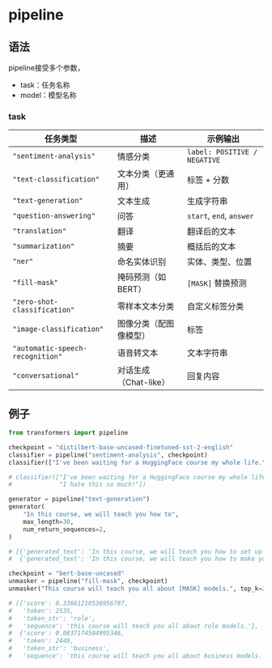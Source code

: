 # pipeline

## 语法

pipeline接受多个参数，
- task：任务名称
- model：模型名称

### task

| 任务类型                             | 描述              | 示例输出                         |
| -------------------------------- | --------------- | ---------------------------- |
| `"sentiment-analysis"`           | 情感分类            | `label: POSITIVE / NEGATIVE` |
| `"text-classification"`          | 文本分类（更通用）       | 标签 + 分数                      |
| `"text-generation"`              | 文本生成            | 生成字符串                        |
| `"question-answering"`           | 问答              | `start`, `end`, `answer`     |
| `"translation"`                  | 翻译              | 翻译后的文本                       |
| `"summarization"`                | 摘要              | 概括后的文本                       |
| `"ner"`                          | 命名实体识别          | 实体、类型、位置                     |
| `"fill-mask"`                    | 掩码预测（如 BERT）    | `[MASK]` 替换预测                |
| `"zero-shot-classification"`     | 零样本文本分类         | 自定义标签分类                      |
| `"image-classification"`         | 图像分类（配图像模型）     | 标签                           |
| `"automatic-speech-recognition"` | 语音转文本           | 文本字符串                        |
| `"conversational"`               | 对话生成（Chat-like） | 回复内容                         |


## 例子

```python
from transformers import pipeline

checkpoint = "distilbert-base-uncased-finetuned-sst-2-english"
classifier = pipeline("sentiment-analysis", checkpoint)
classifier(["I've been waiting for a HuggingFace course my whole life.", "I hate this so much!"])

# classifier(["I've been waiting for a HuggingFace course my whole life.", 
#             "I hate this so much!"])
```

```python
generator = pipeline("text-generation")
generator(
    "In this course, we will teach you how to",
    max_length=30,
    num_return_sequences=2,
)

# [{'generated_text': 'In this course, we will teach you how to set up and use a basic command line tool. You will learn the basics of using a terminal,'},
#  {'generated_text': 'In this course, we will teach you how to make your own light bulb and LED lighting in no time. How to build your own lights or accessories'}]
```

```python
checkpoint = "bert-base-uncased"
unmasker = pipeline("fill-mask", checkpoint)
unmasker("This course will teach you all about [MASK] models.", top_k=2)

# [{'score': 0.33661210536956787,
#   'token': 2535,
#   'token_str': 'role',
#   'sequence': 'this course will teach you all about role models.'},
#  {'score': 0.0837174504995346,
#   'token': 2449,
#   'token_str': 'business',
#   'sequence': 'this course will teach you all about business models.'}]
```